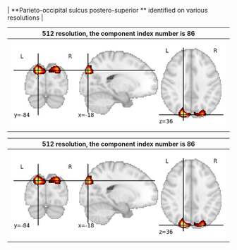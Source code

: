 


| **Parieto-occipital sulcus postero-superior ** identified on various resolutions |

| 512 resolution, the component index number is 86|  
|:---:|  
| ![Component 512](../512/final/86.jpg "From component 512: Parieto-occipital sulcus postero-superior ") |

| 512 resolution, the component index number is 86|  
|:---:|  
| ![Component 512](../512/final/86.jpg "From component 512: Parieto-occipital sulcus postero-superior ") |
